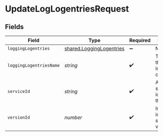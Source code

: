 # UpdateLogLogentriesRequest


## Fields

| Field                                                                | Type                                                                 | Required                                                             | Description                                                          | Example                                                              |
| -------------------------------------------------------------------- | -------------------------------------------------------------------- | -------------------------------------------------------------------- | -------------------------------------------------------------------- | -------------------------------------------------------------------- |
| `loggingLogentries`                                                  | [shared.LoggingLogentries](../../models/shared/logginglogentries.md) | :heavy_minus_sign:                                                   | N/A                                                                  |                                                                      |
| `loggingLogentriesName`                                              | *string*                                                             | :heavy_check_mark:                                                   | The name for the real-time logging configuration.                    | test-log-endpoint                                                    |
| `serviceId`                                                          | *string*                                                             | :heavy_check_mark:                                                   | Alphanumeric string identifying the service.                         | SU1Z0isxPaozGVKXdv0eY                                                |
| `versionId`                                                          | *number*                                                             | :heavy_check_mark:                                                   | Integer identifying a service version.                               | 1                                                                    |